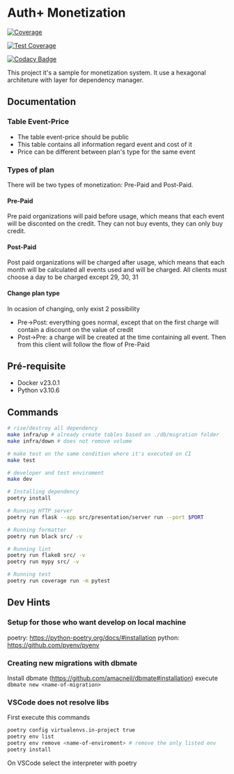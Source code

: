 # Auth+ Monetization

[![Coverage](https://sonarcloud.io/api/project_badges/measure?project=auth-plus_auth-plus-monetization&metric=coverage)](https://sonarcloud.io/summary/new_code?id=auth-plus_auth-plus-monetization)

[![Test Coverage](https://api.codeclimate.com/v1/badges/61f1c963ee5c1420d31b/test_coverage)](https://codeclimate.com/github/auth-plus/auth-plus-monetization/test_coverage)

[![Codacy Badge](https://app.codacy.com/project/badge/Coverage/c4ceb5e2b57948b7af282f3f58f87ab9)](https://app.codacy.com/gh/auth-plus/auth-plus-monetization/dashboard?utm_source=gh&utm_medium=referral&utm_content=&utm_campaign=Badge_coverage)

This project it's a sample for monetization system. It use a hexagonal architeture with layer for dependency manager.

## Documentation

### Table Event-Price

- The table event-price should be public
- This table contains all information regard event and cost of it
- Price can be different between plan's type for the same event

### Types of plan

There will be two types of monetization: Pre-Paid and Post-Paid.

#### Pre-Paid

Pre paid organizations will paid before usage, which means that each event will be disconted on the credit. They can not buy events, they can only buy credit.

#### Post-Paid

Post paid organizations will be charged after usage, which means that each month will be calculated all events used and will be charged. All clients must choose a day to be charged except 29, 30, 31

#### Change plan type

In ocasion of changing, only exist 2 possibility

- Pre->Post: everything goes normal, except that on the first charge will contain a discount on the value of credit
- Post->Pre: a charge will be created at the time containing all event. Then from this client will follow the flow of Pre-Paid

## Pré-requisite

- Docker v23.0.1
- Python v3.10.6

## Commands

```bash
# rise/destroy all dependency
make infra/up # already create tables based on ./db/migration folder
make infra/down # does not remove volume

# make test on the same condition where it's executed on CI
make test

# developer and test enviroment
make dev

# Installing dependency
poetry install

# Running HTTP server
poetry run flask --app src/presentation/server run --port $PORT

# Running formatter
poetry run black src/ -v

# Running lint
poetry run flake8 src/ -v
poetry run mypy src/ -v

# Running test
poetry run coverage run -m pytest
```

## Dev Hints

### Setup for those who want develop on local machine

poetry: <https://python-poetry.org/docs/#installation>
python: <https://github.com/pyenv/pyenv>

### Creating new migrations with dbmate

Install dbmate (<https://github.com/amacneil/dbmate#installation>)
execute `dbmate new <name-of-migration>`

### VSCode does not resolve libs

First execute this commands

```bash
poetry config virtualenvs.in-project true
poetry env list
poetry env remove <name-of-enviroment> # remove the only listed env
poetry install
```

On VSCode select the interpreter with poetry
